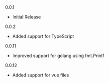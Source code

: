 0.0.1

- Initial Release

0.0.2

- Added support for TypeScript

0.0.11

- Improved support for golang using fmt.Printf

0.0.12

- Added support for vue files